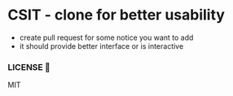 # CSIT - clone for better usability

- create pull request for some notice you want to add
- it should provide better interface or is interactive

### LICENSE 🔑

MIT